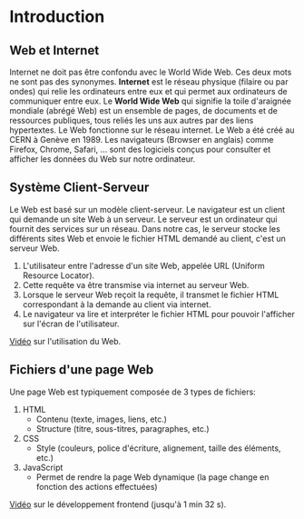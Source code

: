 <!-- Copyright 2024 Caroline Blank <caro@c-space.org> -->
<!-- SPDX-License-Identifier: CC-BY-NC-SA-4.0 -->

# Introduction

## Web et Internet

Internet ne doit pas être confondu avec le World Wide Web. Ces deux mots ne sont pas des synonymes.
**Internet** est le réseau physique (filaire ou par ondes) qui relie les ordinateurs entre eux et qui permet aux ordinateurs de communiquer entre eux.
Le **World Wide Web** qui signifie la toile d'araignée mondiale (abrégé Web) est un ensemble de pages, de documents et de ressources publiques, tous reliés les uns aux autres par des liens hypertextes. Le Web fonctionne sur le réseau internet. Le Web a été créé au CERN à Genève en 1989.
Les navigateurs (Browser en anglais) comme Firefox, Chrome, Safari, ... sont des logiciels conçus pour consulter et afficher les données du Web sur notre ordinateur.

## Système Client-Serveur

Le Web est basé sur un modèle client-serveur. Le navigateur est un client qui demande un site Web à un serveur. Le serveur est un ordinateur qui fournit des services sur un réseau. Dans notre cas, le serveur stocke les différents sites Web et envoie le fichier HTML demandé au client, c'est un serveur Web.

1. L'utilisateur entre l'adresse d'un site Web, appelée URL (Uniform Resource Locator).
2. Cette requête va être transmise via internet au serveur Web.
3. Lorsque le serveur Web reçoit la requête, il transmet le fichier HTML correspondant à la demande au client via internet.
4. Le navigateur va lire et interpréter le fichier HTML pour pouvoir l'afficher sur l'écran de l'utilisateur.

[Vidéo](https://www.youtube.com/watch?v=dYgNvn98Nag) sur l'utilisation du Web.

## Fichiers d'une page Web

Une page Web est typiquement composée de 3 types de fichiers:

1. HTML
   - Contenu (texte, images, liens, etc.)
   - Structure (titre, sous-titres, paragraphes, etc.)
2. CSS
   - Style (couleurs, police d'écriture, alignement, taille des éléments, etc.)
3. JavaScript
   - Permet de rendre la page Web dynamique (la page change en fonction des actions effectuées)

[Vidéo](https://youtu.be/-7pJ45oXuvE?si=YoCePUdFeLMLg5ll) sur le développement frontend (jusqu'à 1 min 32 s).
